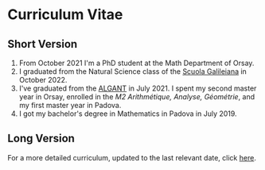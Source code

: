  # Curriculum Vitae
 ## Short Version

1. From October 2021 I'm a PhD student at the Math Department of Orsay.
2. I graduated from the Natural Science class of the [Scuola Galileiana](http://unipd-scuolagalileiana.it/en/) in October 2022.
3. I've graduated from the [ALGANT](https://algant.eu/) in July 2021. I spent my second master year in Orsay, enrolled in the *M2 Arithmétique, Analyse, Géométrie*, and my first master year in Padova.
4. I got my bachelor's degree in Mathematics in Padova in July 2019.

## Long Version

For a more detailed curriculum, updated to the last relevant date, click [here](https://raw.githubusercontent.com/carlobuccisano/Curriculum-Vitae/main/short_cv.pdf).
